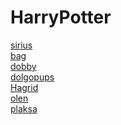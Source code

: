 # HarryPotter
[sirius](https://galliiard.github.io/HarryPotter/sirius)<br>
[bag](https://galliiard.github.io/HarryPotter/bag)<br>
[dobby](https://galliiard.github.io/HarryPotter/dobby)<br>
[dolgopups](https://galliiard.github.io/HarryPotter/dolgopups)<br>
[Hagrid](https://galliiard.github.io/HarryPotter/Hagrid)<br>
[olen](https://galliiard.github.io/HarryPotter/olen)<br>
[plaksa](https://galliiard.github.io/HarryPotter/plaksa)<br>


